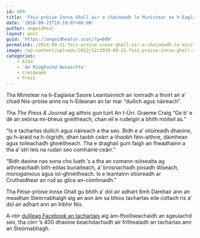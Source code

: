 ```yaml
---
id: 609
title: 'Fèis-pròise Innse Ghall air a chàineadh le Ministear na h-Eaglaise Saoire Leantainnich'
date: '2018-09-21T19:19:07+00:00'
author: angeidheal
layout: post
guid: 'https://angeidhealur.scot/?p=609'
permalink: /2018-09-21-feis-proise-innse-ghall-air-a-chaineadh-le-ministear-na-h-eaglaise-saoire-leantainnich/
image: /wp-content/uploads/2022/12/2018-09-21-feis-proise-innse-ghall-air-a-chaineadh-le-ministear-na-h-eaglaise-saoire-leantainnich.webp
categories:
    - Alba
    - 'An Rìoghachd Aonaichte'
    - Creideamh
    - Pròis
---
```


Tha Ministear na h-Eaglaise Saoire Leantainnich air iomradh a thoirt air a’ chiad fèis-pròise anns na h-Eileanan an Iar mar “duilich agus nàireach”.

Tha *The Press &amp; Journal* ag aithris gun tuirt An t-Ùrr. Graeme Craig “Ge b’ e dè an seòrsa mì-bheus gnèitheach, chan eil e rudeigin a bhith mòiteil às.”

“Is e tachartas duilich agus nàireach a tha seo. Bidh e a’ stiùireadh dhaoine, gu h-àraid na h-òigridh, dhan taobh ceàrr a-thaobh fèin-aithne, dàimhean agus toileachadh ghnèitheach. Tha e draghail gum faigh an fheadhainn a tha a’ strì leis na rudan seo comhairle ceàrr.”

“Bidh daoine nas sona cho luath ’s a tha an comann-sòisealta ag aithneachadh bith-eòlas bunaiteach, a’ brosnachadh pòsadh dìlseach, *monogamous* agus iol-ghnèitheach. Is e leantainn stiùireadh ar Cruthaidhear an rud as glice an-còmhnaidh.”

Tha Fèise-pròise Innse Ghall gu bhith a’ dol air adhart 6mh Dàmhair ann an meadhan Steòrnabhaigh aig an aon àm sa bhios tachartas eile coltach ris a’ dol air adhart ann an Inbhir Nis.

A-rèir [duilleag Facebook an tachartais](https://www.facebook.com/HebrideanPride/) aig àm-fhoillseachaidh an sgeulachd seo, tha còrr ’s 400 dhaoine beachdachadh air frithealadh an tachartas ann an Steòrnabhagh.

